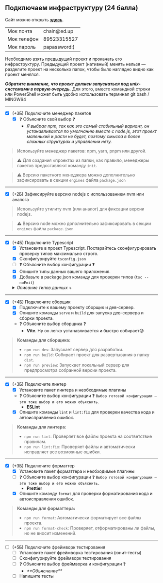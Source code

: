 ## Подключаем инфраструктуру (24 балла)
Сайт можно открыть [**здесь**](https://clinquant-pika-6dddc3.netlify.app/ "пипипупу").

<table>
  <tr>
    <td>Мок почта</td>
    <td>chain@ed.up</td>
  </tr>
  <tr>
    <td>Мок телефон</td>
    <td>89523315527</td>
  </tr>
  <tr>
    <td>Мок пароль</td>
    <td>papassword:)</td>
  </tr>
</table>

Необходимо взять предыдущий проект и прокачать его инфраструктуру. Предыдущий проект (нативный) менять нельзя — разделите проект на несколько папок, чтобы было наглядно видно как проект менялся.

***Обратите внимание, что проект должен запускаться под unix-системами в первую очередь.*** Для этого, вместо командной строки или PowerShell может быть удобно использовать терминал git bash / MINGW64

---
- [x] (+3Б) Подключите менеджер пакетов
    - [x] ❓ Объясните свой выбор ❓
        - *Я выбрал npm, так как это самый стабильный вариант, он устанавливается по умолчанию вместе с node.js, этот проект маленький и расти не будет, поэтому смысла в более сложных структурах и управлении нету.*

> Используйте менеджер пакетов: npm, yarn, pnpm или другой. 

> ⚠️ Для создания «проекта» из папки, как правило, менеджеры пакетов предоставляют команду `init`.

> ⚠️ Версию пакетного менеджера можно дополнительно зафиксировать в секции `engines` файла `package.json`

---
- [x] (+2Б) Зафиксируйте версию nodejs с использованием nvm или аналога

> Используйте утилиту nvm (или аналог) для фиксации версии nodejs.

> ⚠️ Версию node можно дополнительно зафиксировать в секции `engines` файла `package.json`

---
- [x] (+4Б) Подключите Typescript
    - [x] Установите в проект Typescript. Постарайтесь сконфигурировать проверку типов максимально строго.
    - [x] Сконфигурируйте `tsconfig.json`
    - [ ] ❓ Объясните выбор конфигурации ❓
    - [x] Опишите типы данных вашего приложения.
    - [x] Добавьте в package.json команду для проверки типов (`tsc --noEmit`)

    <details><summary><i>Описание типов данных ⤵️</i></summary>
    <ul>
      <li>
      `Translations`: Это интерфейс, описывающий объект, который используется для хранения переводов. Он представляет собой словарь, где ключи (типа `string`) — это идентификаторы элементов интерфейса (например, `"signIn"`), а значения (также `string`) — это их текстовое представление на определенном языке.
      </li>
      <li>
      `LoginResult` и `PasswordResult`: Это типы, созданные на основе констант `LoginValidationCodes` и PasswordValidationCodes`. Они представляют собой объединение всех возможных строк, которые могут вернуть функции валидации.
      </li>
      <li>
      Типизация DOM-элементов: В коде используется явное приведение типов для DOM-элементов (например, `as HTMLInputElement`), чтобы TypeScript знал о специфичных для элемента свойствах и методах.
      </li>
    </ul>
</details>

---
- [x] (+4Б) Подключите сборщик
    - [x] Подключите к вашему проекту сборщик и дев-сервер.
    - [x] Опишите команды `serve` и `build` для запуска дев-сервера и сборки проекта.
    - ❓ Объясните выбор сборщика ❓
        - **Vite**. Ну он легко устанавливается и быстро собирает😓

> **Команды для сборщика:**
> * `npm run dev`: Запускает сервер для разработки.
> * `npm run build`: Собирает проект для развертывания в папку `dist`.
> * `npm run preview`: Запускает локальный сервер для предпросмотра собранной версии проекта.

---
- [x] (+3Б) Подключите линтер
    - [x] Установите пакет линтера и необходимые плагины
    - ❓ Объясните выбор конфигурации ❓ 
    `Выбор готовой конфигурации — это тоже выбор и его можно объяснить.`
        - **ESLint**
    - [x] Опишите команды `lint` и `lint:fix` для проверки качества кода и автоисправления ошибок.

> **Команды для линтера:**
> * `npm run lint`: Проверяет все файлы проекта на соответствие правилам.
> * `npm run lint:fix`: Проверяет файлы и автоматически исправляет все возможные ошибки.


---
- [x] (+3Б) Подключите форматтер
    - [x] Установите пакет форматтера и необходимые плагины
    - [ ] ❓ Объясните выбор конфигурации ❓ 
    `Выбор готовой конфигурации — это тоже выбор и его можно объяснить.`
        - **Prettier**
    - [x] Опишите команду `format` для проверки форматирования кода и автоисправления ошибок.

> **Команды для форматтера:**
> * `npm run format`: Автоматически форматирует все файлы проекта.
> * `npm run format-check`: Проверяет, отформатированы ли файлы, но не вносит изменений.


---
- [ ] (+5Б) Подключите фреймворк тестирования
    - [ ] Установите пакет фреймворка тестирования (юнит-тесты)
    - [ ] Сконфигурируйте фреймворк тестирования
    - [ ] ❓ Объясните выбор фреймворка и  конфигурации ❓
        - *\*\*Объяснение\*\**
    - [ ] Напишите тесты 
